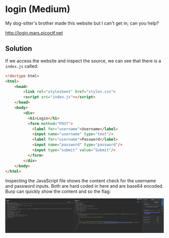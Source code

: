 # login (Medium)
My dog-sitter's brother made this website but I can't get in; can you help?

http://login.mars.picoctf.net

## Solution
If we access the website and inspect the source, we can see that there is a `index.js` called:
```html
<!doctype html>
<html>
    <head>
        <link rel="stylesheet" href="styles.css">
        <script src="index.js"></script>
    </head>
    <body>
        <div>
          <h1>Login</h1>
          <form method="POST">
            <label for="username">Username</label>
            <input name="username" type="text"/>
            <label for="username">Password</label>
            <input name="password" type="password"/>
            <input type="submit" value="Submit"/>
          </form>
        </div>
    </body>
</html>
```

Inspecting the JavaScript file shows the content check for the username and password inputs. Both are hard coded in here and are base64 encoded. Burp can quickly show the content and so the flag:

![Flag](./images/login_0.png)
